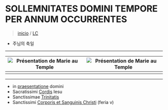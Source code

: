 # SOLLEMNITATES DOMINI TEMPORE PER ANNUM OCCURRENTES
> [inicio](./README.md) / [LC](../LC.md)
* 주님의 축일

----

|  ![Présentation de Marie au Temple ](https://www.medaille-miraculeuse.fr/wp-content/uploads/2020/11/Marie-presentee-au-Temple-Vitraux-de-la-nef-Cathedrale-Notre-Dame-Ottawa.jpg) | ![Présentation de Marie au Temple ](https://www.medaille-miraculeuse.fr/wp-content/uploads/2020/11/Marie-presentee-au-Temple-Vitraux-de-la-nef-Cathedrale-Notre-Dame-Ottawa.jpg) |
| :--: | :--: |
|   |   |

----

- in [praesentatione]() domini
- Sacratissimi [Cordis](./domini/coeur.md) Iesu
- Sanctissimae [Trinitatis](./domini/trinidad.md)
- Sanctissimi [Corporis et Sanguinis Christi](./corpus-christi.md) (feria v)
